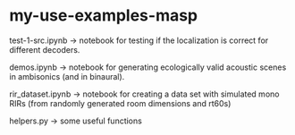 # my-use-examples-masp

test-1-src.ipynb -> notebook for testing if the localization is correct for different decoders.

demos.ipynb -> notebook for generating ecologically valid acoustic scenes in ambisonics (and in binaural).

rir_dataset.ipynb -> notebook for creating a data set with simulated mono RIRs (from randomly generated room dimensions and rt60s)

helpers.py -> some useful functions 
